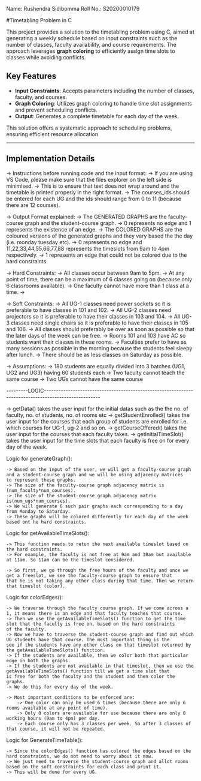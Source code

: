 Name: Rushendra Sidibomma
Roll No.: S20200010179

#Timetabling Problem in C

This project provides a solution to the timetabling problem using C, aimed at generating a weekly schedule based on input constraints such as the number of classes, faculty availability, and course requirements. The approach leverages **graph coloring** to efficiently assign time slots to classes while avoiding conflicts.

## Key Features
- **Input Constraints**: Accepts parameters including the number of classes, faculty, and courses.
- **Graph Coloring**: Utilizes graph coloring to handle time slot assignments and prevent scheduling conflicts.
- **Output**: Generates a complete timetable for each day of the week.

This solution offers a systematic approach to scheduling problems, ensuring efficient resource allocation

-----------------------------------------------------------------------------------------------------------------------------------------------------------

## Implementation Details
-> Instructions before running code and the input format:
    -> If you are using VS Code, please make sure that the files explorer on the left side is minimised.
    -> This is to ensure that text does not wrap around and the timetable is printed properly in the right format.
    -> The courses_ids should be entered for each UG and the ids should range from 0 to 11 (because there are 12 courses).

-> Output Format explained:
    -> The GENERATED GRAPHS are the faculty-course graph and the student-course graph.
    -> 0 represents no edge and 1 represents the existence of an edge.
    -> The COLORED GRAPHS are the coloured versions of the generated graphs and they vary based the the day (i.e. monday tuesday etc).
    -> 0 represents no edge and 11,22,33,44,55,66,77,88 represents the timeslots from 9am to 4pm respectively.
    -> 1 represents an edge that could not be colored due to the hard constraints.


-> Hard Constraints:
    -> All classes occur between 9am to 5pm.
    -> At any point of time, there can be a maximum of 6 classes going on (because only 6 classrooms available).
    -> One faculty cannot have more than 1 class at a time.
    -> 

-> Soft Constraints:
    -> All UG-1 classes need power sockets so it is preferable to have classes in 101 and 102.
    -> All UG-2 classes need projectors so it is preferable to have their classes in 103 and 104.
    -> All UG-3 classes need single chairs so it is preferable to have their classes in 105 and 106.
    -> All classes should preferably be over as soon as possible so that the later days of the week can be free.
    -> Rooms 101 and 103 have AC so students want their classes in these rooms.
    -> Faculties prefer to have as many sessions as possible in the morning because the students feel sleepy after lunch.
    -> There should be as less classes on Saturday as possible.


-> Assumptions:
    -> 180 students are equally divided into 3 batches (UG1, UG2 and UG3) having 60 students each
    -> Two faculty cannot teach the same course
    -> Two UGs cannot have the same course


---------LOGIC-----------------------------------------------------------------------------------------------------

-> getData() takes the user input for the initial datas such as the the no. of faculty, no. of students, no. of rooms etc
-> getStudentEnrolled() takes the user input for the courses that each group of students are enrolled for i.e. which courses for UG-1, ug-2 and so on.
-> getCourseOffered() takes the user input for the courses that each faculty takes.
-> getInitialTimeSlot() takes the user input for the time slots that each faculty is free on for every day of the week.

Logic for generateGraph():

    -> Based on the input of the user, we will get a faculty-course graph and a student-course graph and we will be using adjacency matrices 
    to represent these graphs.
    -> The size of the faculty-course graph adjacency matrix is (num_faculty*num_courses).
    -> The size of the student-course graph adjacency matrix is(num_ugs*num_courses).
    -> We will generate 6 such pair graphs each corresponding to a day from Monday to Saturday.
    -> These graphs will be colored differently for each day of the week based ont he hard constraints.

Logic for getAvailableTimeSlots():

    -> This function needs to retun the next available timeslot based on the hard constraints.
    -> For example, the faculty is not free at 9am and 10am but available at 11am. So 11am can be the timeslot considered.

    -> So first, we go through the free hours of the faculty and once we get a freeslot, we see the faculty-course graph to ensure that
    that he is not taking any other class during that time. Then we return that timeslot (color).

Logic for colorEdges():

    -> We traverse through the faculty course graph. If we come across a 1, it means there is an edge and that faculty teaches that course.
    -> Then we use the getAvailableTimeSlots() function to get the time slot that the faculty is free on, based on the hard constraints
    of the faculty.
    -> Now we have to traverse the student-course graph and find out which UG students have that course. The most important thing is the
    see if the students have any other class on that timeslot returned by the getAvailableTimeSlots() function.
    -> If the students are available, then we color both that particular edge in both the graphs.
    -> If the students are not available in that timeslot, then we use the getAvailableTimeSlots() function till we get a time slot that
    is free for both the faculty and the student and then color the graphs.
    -> We do this for every day of the week.

    -> Most important conditions to be enforced are:
        -> One color can only be used 6 times (because there are only 6 rooms available at any point of time).
        -> Only 8 colors are available for use because there are only 8 working hours (9am to 4pm) per day.
        -> Each course only has 3 classes per week. So after 3 classes of that course, it will not be repeated.


Logic for GenerateTimeTable():

    -> Since the colorEdges() function has colored the edges based on the hard constraints, we do not need to worry about it now.
    -> We just need to traverse the student-course graph and allot rooms based on the soft constraints for each class and print it.
    -> This will be done for every UG.  
